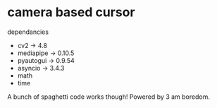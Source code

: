 # camera based cursor

dependancies
- cv2 -> 4.8
- mediapipe -> 0.10.5
- pyautogui -> 0.9.54
- asyncio -> 3.4.3
- math
- time

A bunch of spaghetti code works though! Powered by 3 am boredom.
